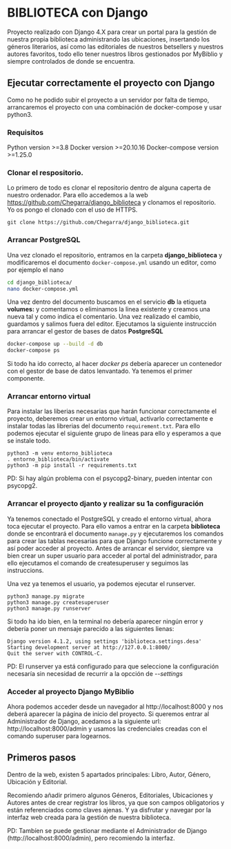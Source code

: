 # BIBLIOTECA con Django
Proyecto realizado con Django 4.X para crear un portal para la gestión de nuestra propia biblioteca administrando las ubicaciones, insertando los géneros literarios, así como las editoriales de nuestros betsellers y nuestros autores favoritos, todo ello tener nuestros libros gestionados por MyBiblio y siempre controlados de donde se encuentra.

## Ejecutar correctamente el proyecto con Django

Como no he podido subir el proyecto a un servidor por falta de tiempo, arrancaremos el proyecto con una combinación de docker-compose y usar python3.

### Requisitos
Python version >=3.8
Docker version >=20.10.16
Docker-compose version >=1.25.0


### Clonar el respositorio.
Lo primero de todo es clonar el repositorio dentro de alguna caperta de nuestro ordenador.  Para ello accedemos a la web https://github.com/Chegarra/django_biblioteca y clonamos el repositorio.  Yo os pongo el clonado con el uso de HTTPS.
```
git clone https://github.com/Chegarra/django_biblioteca.git
```

### Arrancar PostgreSQL
Una vez clonado el repositorio, entramos en la carpeta **django_biblioteca** y modificaremos el documento `docker-compose.yml` usando un editor, como por ejemplo el nano
```sh
cd django_biblioteca/
nano docker-compose.yml
```
Una vez dentro del documento buscamos en el servicio **db** la etiqueta **volumes:** y comentamos o eliminamos la linea existente y creamos una nueva tal y como indica el comentario.  Una vez realizado el cambio, guardamos y salimos fuera del editor.  Ejecutamos la siguiente instrucción para arrancar el gestor de bases de datos **PostgreSQL**
```sh
docker-compose up --build -d db
docker-compose ps
```
Si todo ha ido correcto, al hacer _docker ps_ debería aparecer un contenedor con el gestor de base de datos lenvantado.  Ya tenemos el primer componente.

### Arrancar entorno virtual
Para instalar las liberias necesarias que harán funcionar correctamente el proyecto, deberemos crear un entorno virtual, activarlo correctamente e instalar todas las librerias del documento  `requirement.txt`.  Para ello podemos ejecutar el siguiente grupo de lineas para ello y esperamos a que se instale todo.
```
python3 -m venv entorno_biblioteca
. entorno_biblioteca/bin/activate
python3 -m pip install -r requirements.txt
```
PD: Si hay algún problema con el psycopg2-binary, pueden intentar con psycopg2.


### Arrancar el proyecto djanto y realizar su 1a configuración
Ya tenemos conectado el PostgreSQL y creado el entorno virtual, ahora toca ejecutar el proyecto.  Para ello vamos a entrar en la carpeta **biblioteca** donde se encontrará el documento `manage.py` y ejecutaremos los comandos para crear las tablas necesarias para que Django funcione correctamente y así poder acceder al proyecto.  Antes de arrancar el servidor, siempre va bien crear un super usuario para acceder al portal del administrador, para ello ejecutamos el comando de createsuperuser y seguimos las instruccions.

Una vez ya tenemos el usuario, ya podemos ejecutar el runserver.
```
python3 manage.py migrate
python3 manage.py createsuperuser
python3 manage.py runserver
```
Si todo ha ido bien, en la terminal no debería aparecer ningún error y debería poner un mensaje parecido a las siguientes lienas:
```
Django version 4.1.2, using settings 'biblioteca.settings.desa'
Starting development server at http://127.0.0.1:8000/
Quit the server with CONTROL-C.
```
PD: El runserver ya está configurado para que seleccione la configuración necesaría sin necesidad de recurrir a la opcción de _--settings_

### Acceder al proyecto Django MyBiblio
Ahora podemos acceder desde un navegador al http://localhost:8000 y nos deberá aparecer la página de inicio del proyecto.  Si queremos entrar al Administrador de Django, acedamos a la siguiente url: http://localhost:8000/admin y usamos las credenciales creadas con el comando superuser para logearnos.

## Primeros pasos

Dentro de la web, existen 5 apartados principales: Libro, Autor, Género, Ubicación y Editorial.

Recomiendo añadir primero algunos Géneros, Editoriales, Ubicaciones y Autores antes de crear registrar los libros, ya que son campos obligatorios y están referenciados como claves ajenas.  Y ya disfrutar y navegar por la interfaz web creada para la gestión de nuestra biblioteca.

PD: Tambíen se puede gestionar mediante el Administrador de Django (http://localhost:8000/admin), pero recomiendo la interfaz.
